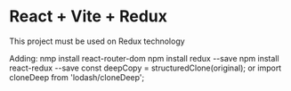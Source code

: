 # React + Vite + Redux

This project must be used on Redux technology

Adding:
nmp install react-router-dom
npm install redux --save
npm install react-redux --save
const deepCopy = structuredClone(original); or import cloneDeep from 'lodash/cloneDeep';
